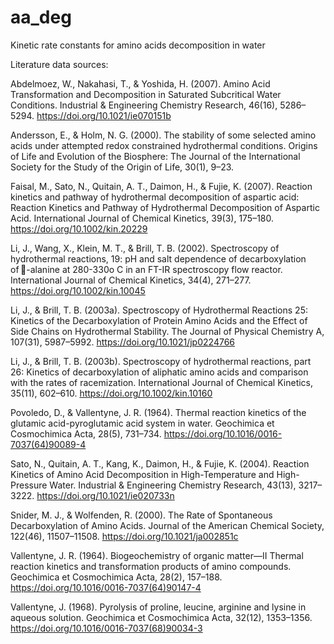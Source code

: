# aa_deg
Kinetic rate constants for amino acids decomposition in water

Literature data sources:

Abdelmoez, W., Nakahasi, T., & Yoshida, H. (2007). Amino Acid Transformation and Decomposition in Saturated Subcritical Water Conditions. Industrial & Engineering Chemistry Research, 46(16), 5286–5294. https://doi.org/10.1021/ie070151b

Andersson, E., & Holm, N. G. (2000). The stability of some selected amino acids under attempted redox constrained hydrothermal conditions. Origins of Life and Evolution of the Biosphere: The Journal of the International Society for the Study of the Origin of Life, 30(1), 9–23.

Faisal, M., Sato, N., Quitain, A. T., Daimon, H., & Fujie, K. (2007). Reaction kinetics and pathway of hydrothermal decomposition of aspartic acid: Reaction Kinetics and Pathway of Hydrothermal Decomposition of Aspartic Acid. International Journal of Chemical Kinetics, 39(3), 175–180. https://doi.org/10.1002/kin.20229

Li, J., Wang, X., Klein, M. T., & Brill, T. B. (2002). Spectroscopy of hydrothermal reactions, 19: pH and salt dependence of decarboxylation of -alanine at 280-330o C in an FT-IR spectroscopy flow reactor. International Journal of Chemical Kinetics, 34(4), 271–277. https://doi.org/10.1002/kin.10045

Li, J., & Brill, T. B. (2003a). Spectroscopy of Hydrothermal Reactions 25: Kinetics of the Decarboxylation of Protein Amino Acids and the Effect of Side Chains on Hydrothermal Stability. The Journal of Physical Chemistry A, 107(31), 5987–5992. https://doi.org/10.1021/jp0224766

Li, J., & Brill, T. B. (2003b). Spectroscopy of hydrothermal reactions, part 26: Kinetics of decarboxylation of aliphatic amino acids and comparison with the rates of racemization. International Journal of Chemical Kinetics, 35(11), 602–610. https://doi.org/10.1002/kin.10160

Povoledo, D., & Vallentyne, J. R. (1964). Thermal reaction kinetics of the glutamic acid-pyroglutamic acid system in water. Geochimica et Cosmochimica Acta, 28(5), 731–734. https://doi.org/10.1016/0016-7037(64)90089-4

Sato, N., Quitain, A. T., Kang, K., Daimon, H., & Fujie, K. (2004). Reaction Kinetics of Amino Acid Decomposition in High-Temperature and High-Pressure Water. Industrial & Engineering Chemistry Research, 43(13), 3217–3222. https://doi.org/10.1021/ie020733n

Snider, M. J., & Wolfenden, R. (2000). The Rate of Spontaneous Decarboxylation of Amino Acids. Journal of the American Chemical Society, 122(46), 11507–11508. https://doi.org/10.1021/ja002851c

Vallentyne, J. R. (1964). Biogeochemistry of organic matter—II Thermal reaction kinetics and transformation products of amino compounds. Geochimica et Cosmochimica Acta, 28(2), 157–188. https://doi.org/10.1016/0016-7037(64)90147-4

Vallentyne, J. (1968). Pyrolysis of proline, leucine, arginine and lysine in aqueous solution. Geochimica et Cosmochimica Acta, 32(12), 1353–1356. https://doi.org/10.1016/0016-7037(68)90034-3

